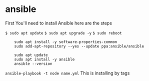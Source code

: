 # ansible

First You'll need to install Ansible here are the steps

 `$ sudo apt update`
 `$ sudo apt upgrade -y`
 `$ sudo reboot`

 ```
     sudo apt install -y software-properties-common
     sudo add-apt-repository --yes --update ppa:ansible/ansible

     sudo apt update
     sudo apt install -y ansible
     ansible --version

 ```

 `ansible-playbook -t node name.yml`  This is installing by tags
